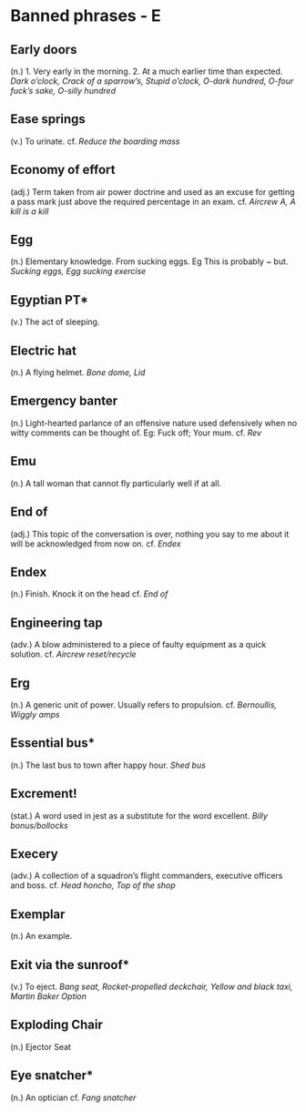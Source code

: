 # Banned phrases - E

## Early doors
(n.) 1. Very early in the morning. 2. At a much earlier time than expected. _Dark o’clock, Crack of a sparrow’s, Stupid o’clock, O-dark hundred, O-four fuck’s sake, O-silly hundred_

## Ease springs
(v.) To urinate. cf. _Reduce the boarding mass_

## Economy of effort
(adj.) Term taken from air power doctrine and used as an excuse for getting a pass mark just above the required percentage in an exam. cf. _Aircrew A, A kill is a kill_

## Egg
(n.) Elementary knowledge. From sucking eggs. Eg This is probably ~ but. _Sucking eggs, Egg sucking exercise_

## Egyptian PT*
(v.) The act of sleeping.

## Electric hat
(n.) A flying helmet. _Bone dome, Lid_

## Emergency banter
(n.) Light-hearted parlance of an offensive nature used defensively when no witty comments can be thought of. Eg: Fuck off; Your mum. cf. _Rev_

## Emu
(n.) A tall woman that cannot fly particularly well if at all.

## End of
(adj.) This topic of the conversation is over, nothing you say to me about it will be acknowledged from now on. cf. _Endex_

## Endex
(n.) Finish. Knock it on the head cf. _End of_

## Engineering tap
(adv.) A blow administered to a piece of faulty equipment as a quick solution. cf. _Aircrew reset/recycle_

## Erg
(n.) A generic unit of power. Usually refers to propulsion. cf. _Bernoullis, Wiggly amps_

## Essential bus*
(n.) The last bus to town after happy hour. _Shed bus_

## Excrement!
(stat.) A word used in jest as a substitute for the word excellent. _Billy bonus/bollocks_

## Execery
(adv.) A collection of a squadron’s flight commanders, executive officers and boss. cf. _Head honcho, Top of the shop_

## Exemplar
(n.) An example.

## Exit via the sunroof*
(v.) To eject. _Bang seat, Rocket-propelled deckchair, Yellow and black taxi, Martin Baker Option_

## Exploding Chair
(n.) Ejector Seat

## Eye snatcher*
(n.) An optician cf. _Fang snatcher_
